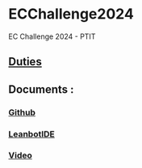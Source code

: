 # ECChallenge2024
EC Challenge 2024 - PTIT

## [Duties](https://docs.google.com/spreadsheets/d/1iHBiI92QHDo2Uwke8BPgGZzr6biGq_eGbj7I4x8SwUk/edit?usp=sharing)
## Documents :
### [Github](https://github.com/ecchallenge2024/web/blob/main/Leanbot%20API%20Reference/README.md)
### [LeanbotIDE](https://docs.google.com/document/d/1yLnr4bMtJr5y67UsYT4vOnz9Ymandxp_2js6Udu6lYc/edit)
### [Video](https://ecchallenge2024.github.io/web/)
